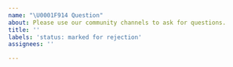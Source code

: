 ```yaml
---
name: "\U0001F914 Question"
about: Please use our community channels to ask for questions.
title: ''
labels: 'status: marked for rejection'
assignees: ''

---
```


<!--
For *help with django CMS*, please use our one of the following channels:

* Slack: https://www.django-cms.org/slack (#support channel)
* Discourse Forum: https://discourse.django-cms.org
* Discord Server: https://discord.gg/PGEDT44h8A

Questions submitted through GitHub will be closed. Our community is very
helpful and we try to answer as many questions as you may have.
-->
